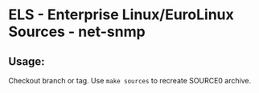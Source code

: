 # ELS - Enterprise Linux/EuroLinux Sources - net-snmp
 
## Usage:
  Checkout branch or tag. Use `make sources` to recreate  SOURCE0 archive.
